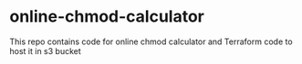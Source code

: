 # online-chmod-calculator
This repo contains code for online chmod calculator and Terraform code to host it in s3 bucket
